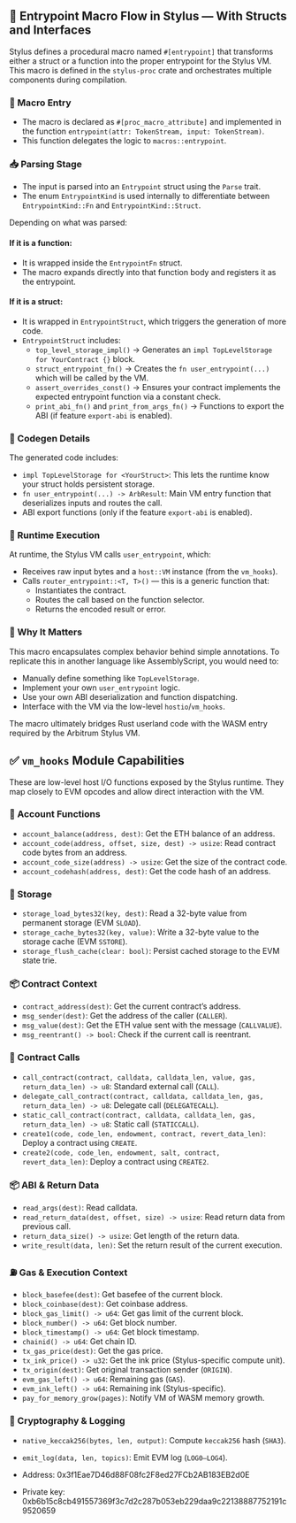 ## 🔧 Entrypoint Macro Flow in Stylus — With Structs and Interfaces

Stylus defines a procedural macro named `#[entrypoint]` that transforms either a struct or a function into the proper entrypoint for the Stylus VM. This macro is defined in the `stylus-proc` crate and orchestrates multiple components during compilation.

### 📌 Macro Entry

- The macro is declared as `#[proc_macro_attribute]` and implemented in the function `entrypoint(attr: TokenStream, input: TokenStream)`.
- This function delegates the logic to `macros::entrypoint`.

### 📥 Parsing Stage

- The input is parsed into an `Entrypoint` struct using the `Parse` trait.
- The enum `EntrypointKind` is used internally to differentiate between `EntrypointKind::Fn` and `EntrypointKind::Struct`.

Depending on what was parsed:

#### If it is a function:
- It is wrapped inside the `EntrypointFn` struct.
- The macro expands directly into that function body and registers it as the entrypoint.

#### If it is a struct:
- It is wrapped in `EntrypointStruct`, which triggers the generation of more code.
- `EntrypointStruct` includes:
  - `top_level_storage_impl()` → Generates an `impl TopLevelStorage for YourContract {}` block.
  - `struct_entrypoint_fn()` → Creates the `fn user_entrypoint(...)` which will be called by the VM.
  - `assert_overrides_const()` → Ensures your contract implements the expected entrypoint function via a constant check.
  - `print_abi_fn()` and `print_from_args_fn()` → Functions to export the ABI (if feature `export-abi` is enabled).

### 🧱 Codegen Details

The generated code includes:

- `impl TopLevelStorage for <YourStruct>`: This lets the runtime know your struct holds persistent storage.
- `fn user_entrypoint(...) -> ArbResult`: Main VM entry function that deserializes inputs and routes the call.
- ABI export functions (only if the feature `export-abi` is enabled).

### 🚀 Runtime Execution

At runtime, the Stylus VM calls `user_entrypoint`, which:
- Receives raw input bytes and a `host::VM` instance (from the `vm_hooks`).
- Calls `router_entrypoint::<T, T>()` — this is a generic function that:
  - Instantiates the contract.
  - Routes the call based on the function selector.
  - Returns the encoded result or error.

### 🧠 Why It Matters

This macro encapsulates complex behavior behind simple annotations. To replicate this in another language like AssemblyScript, you would need to:
- Manually define something like `TopLevelStorage`.
- Implement your own `user_entrypoint` logic.
- Use your own ABI deserialization and function dispatching.
- Interface with the VM via the low-level `hostio`/`vm_hooks`.

The macro ultimately bridges Rust userland code with the WASM entry required by the Arbitrum Stylus VM.







## ✅ `vm_hooks` Module Capabilities

These are low-level host I/O functions exposed by the Stylus runtime. They map closely to EVM opcodes and allow direct interaction with the VM.

### 🧾 Account Functions
- `account_balance(address, dest)`: Get the ETH balance of an address.
- `account_code(address, offset, size, dest) -> usize`: Read contract code bytes from an address.
- `account_code_size(address) -> usize`: Get the size of the contract code.
- `account_codehash(address, dest)`: Get the code hash of an address.

### 💾 Storage
- `storage_load_bytes32(key, dest)`: Read a 32-byte value from permanent storage (EVM `SLOAD`).
- `storage_cache_bytes32(key, value)`: Write a 32-byte value to the storage cache (EVM `SSTORE`).
- `storage_flush_cache(clear: bool)`: Persist cached storage to the EVM state trie.

### 📦 Contract Context
- `contract_address(dest)`: Get the current contract’s address.
- `msg_sender(dest)`: Get the address of the caller (`CALLER`).
- `msg_value(dest)`: Get the ETH value sent with the message (`CALLVALUE`).
- `msg_reentrant() -> bool`: Check if the current call is reentrant.

### 🔁 Contract Calls
- `call_contract(contract, calldata, calldata_len, value, gas, return_data_len) -> u8`: Standard external call (`CALL`).
- `delegate_call_contract(contract, calldata, calldata_len, gas, return_data_len) -> u8`: Delegate call (`DELEGATECALL`).
- `static_call_contract(contract, calldata, calldata_len, gas, return_data_len) -> u8`: Static call (`STATICCALL`).
- `create1(code, code_len, endowment, contract, revert_data_len)`: Deploy a contract using `CREATE`.
- `create2(code, code_len, endowment, salt, contract, revert_data_len)`: Deploy a contract using `CREATE2`.

### 📦 ABI & Return Data
- `read_args(dest)`: Read calldata.
- `read_return_data(dest, offset, size) -> usize`: Read return data from previous call.
- `return_data_size() -> usize`: Get length of the return data.
- `write_result(data, len)`: Set the return result of the current execution.

### ⛽ Gas & Execution Context
- `block_basefee(dest)`: Get basefee of the current block.
- `block_coinbase(dest)`: Get coinbase address.
- `block_gas_limit() -> u64`: Get gas limit of the current block.
- `block_number() -> u64`: Get block number.
- `block_timestamp() -> u64`: Get block timestamp.
- `chainid() -> u64`: Get chain ID.
- `tx_gas_price(dest)`: Get the gas price.
- `tx_ink_price() -> u32`: Get the ink price (Stylus-specific compute unit).
- `tx_origin(dest)`: Get original transaction sender (`ORIGIN`).
- `evm_gas_left() -> u64`: Remaining gas (`GAS`).
- `evm_ink_left() -> u64`: Remaining ink (Stylus-specific).
- `pay_for_memory_grow(pages)`: Notify VM of WASM memory growth.

### 🧮 Cryptography & Logging
- `native_keccak256(bytes, len, output)`: Compute `keccak256` hash (`SHA3`).
- `emit_log(data, len, topics)`: Emit EVM log (`LOG0–LOG4`).


- Address: 0x3f1Eae7D46d88F08fc2F8ed27FCb2AB183EB2d0E
- Private key: 0xb6b15c8cb491557369f3c7d2c287b053eb229daa9c22138887752191c9520659